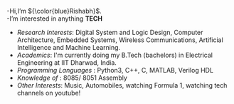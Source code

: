 -Hi,I’m ${\color{blue}Rishabh}$.<br>
-I’m interested in anything __TECH__ <br>
  - _Research Interests_: Digital System and Logic Design, Computer Architecture, Embedded Systems, Wireless Communications, Artificial Intelligence and Machine Learning.<br>
  - _Academics_: I'm currently doing my B.Tech (bachelors) in Electrical Engineering at IIT Dharwad, India.
  - _Programming Languages_ : Python3, C++, C, MATLAB, Verilog HDL
  - _Knowledge of_ : 8085/ 8051 Assembly
- _Other Interests_: Music, Automobiles, watching Formula 1, watching tech channels on youtube!
